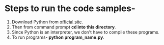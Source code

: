# Steps to run the code samples-

 1. Download Python from [official site](https://www.python.org/downloads/).
 2. Then from command prompt **cd into this directory**.
 3. Since Python is an interpreter, we don't have to compile these programs.
 4. To run programs- **python program_name.py**.
